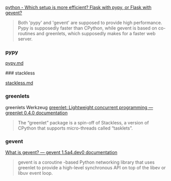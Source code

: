 
[python - Which setup is more efficient? Flask with pypy, or Flask with gevent?](https://stackoverflow.com/questions/14294643/which-setup-is-more-efficient-flask-with-pypy-or-flask-with-gevent)
>Both 'pypy' and 'gevent' are supposed to provide high performance. Pypy is supposedly faster than CPython, while gevent is based on co-routines and greenlets, which supposedly makes for a faster web server.

### pypy

[pypy.md](pypy.md)

### stackless

[stackless.md](stackless.md)

### greenlets

greenlets Werkzeug
[greenlet: Lightweight concurrent programming — greenlet 0.4.0 documentation ](https://greenlet.readthedocs.io/en/latest/)
> The “greenlet” package is a spin-off of Stackless, a version of CPython that supports micro-threads called “tasklets”. 

### gevent

[What is gevent? — gevent 1.5a4.dev0 documentation ](http://www.gevent.org/)
>gevent is a coroutine -based Python networking library that uses greenlet to provide a high-level synchronous API on top of the libev or libuv event loop.
